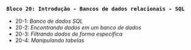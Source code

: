 ### `Bloco 20: Introdução - Bancos de dados relacionais - SQL`

  - 20-1: _Banco de dados SQL_
  - 20-2: _Encontrando dados em um banco de dados_
  - 20-3: _Filtrando dados de forma específica_
  - 20-4: _Manipulando tabelas_
